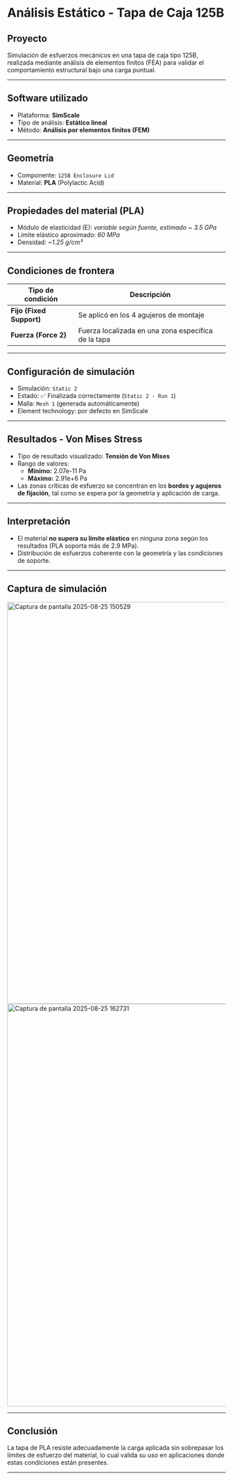 # Análisis Estático - Tapa de Caja 125B

## Proyecto
Simulación de esfuerzos mecánicos en una tapa de caja tipo 125B, realizada mediante análisis de elementos finitos (FEA) para validar el comportamiento estructural bajo una carga puntual.

---

## Software utilizado
- Plataforma: **SimScale**
- Tipo de análisis: **Estático lineal**
- Método: **Análisis por elementos finitos (FEM)**

---

## Geometría
- Componente: `125B Enclosure Lid`
- Material: **PLA** (Polylactic Acid)

---

## Propiedades del material (PLA)
- Módulo de elasticidad (E): *variable según fuente, estimado ~ 3.5 GPa*
- Límite elástico aproximado: *60 MPa*
- Densidad: *~1.25 g/cm³*

---

## Condiciones de frontera

| Tipo de condición | Descripción |
|-------------------|-------------|
| **Fijo (Fixed Support)** | Se aplicó en los 4 agujeros de montaje |
| **Fuerza (Force 2)** | Fuerza localizada en una zona específica de la tapa |

---

## Configuración de simulación

- Simulación: `Static 2`
- Estado: ✅ Finalizada correctamente (`Static 2 - Run 1`)
- Malla: `Mesh 1` (generada automáticamente)
- Element technology: por defecto en SimScale

---

## Resultados - Von Mises Stress

- Tipo de resultado visualizado: **Tensión de Von Mises**
- Rango de valores:
  - **Mínimo:** 2.07e-11 Pa
  - **Máximo:** 2.91e+6 Pa
- Las zonas críticas de esfuerzo se concentran en los **bordes y agujeros de fijación**, tal como se espera por la geometría y aplicación de carga.

---

## Interpretación

- El material **no supera su límite elástico** en ninguna zona según los resultados (PLA soporta más de 2.9 MPa).
- Distribución de esfuerzos coherente con la geometría y las condiciones de soporte.

---

## Captura de simulación

<img width="1919" height="924" alt="Captura de pantalla 2025-08-25 150529" src="https://github.com/user-attachments/assets/72c3ff8e-5697-40ed-8781-7bb90e3cd00e" />
<img width="1913" height="926" alt="Captura de pantalla 2025-08-25 162731" src="https://github.com/user-attachments/assets/1f3e8b86-6978-4278-81af-3f758bf01c2b" />

---

## Conclusión

La tapa de PLA resiste adecuadamente la carga aplicada sin sobrepasar los límites de esfuerzo del material, lo cual valida su uso en aplicaciones donde estas condiciones están presentes.

---
